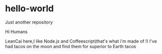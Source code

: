 # hello-world
Just another repository

Hi Humans

LeanCai here,I like Node.js and Coffeescript(that's what i'm made of !)
I've had tacos on the moon and find them for superior to Earth tacos
